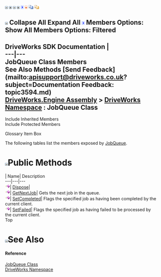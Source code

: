 ![](dotnetimages/collapse.gif) ![](dotnetimages/expand.gif) ![](dotnetimages/collapse.gif) ![](dotnetimages/expand.gif) ![](dotnetimages/drpdown.gif) ![](dotnetimages/drpdown_orange.gif) ![](dotnetimages/copycode.gif) ![](dotnetimages/copycodeHighlight.gif)

![](dotnetimages/collapse.gif) Collapse All Expand All ![](dotnetimages/drpdown.gif) Members Options: Show All  Members Options: Filtered   
---  
DriveWorks SDK Documentation  |   
---|---  
JobQueue Class Members   
See Also Methods [Send Feedback](mailto:apisupport@driveworks.co.uk?subject=Documentation Feedback: topic3594.md)  
[DriveWorks.Engine Assembly](topic2156.md) > [DriveWorks Namespace](topic2159.md) : JobQueue Class  
---  
  
Include Inherited Members    
Include Protected Members  


Glossary Item Box

The following tables list the members exposed by [JobQueue](topic3594.md).

# ![](dotnetimages/collapse.gif)Public Methods

| Name| Description  
---|---|---  
![Public Method](dotnetimages/publicMethod.gif)| [Dispose](topic3600.md)|   
![Public Method](dotnetimages/publicMethod.gif)| [GetNextJob](topic3601.md)| Gets the next job in the queue.   
![Public Method](dotnetimages/publicMethod.gif)| [SetCompleted](topic3602.md)| Flags the specified job as having been completed by the current client.   
![Public Method](dotnetimages/publicMethod.gif)| [SetFailed](topic3603.md)| Flags the specified job as having failed to be processed by the current client.   
Top

# ![](dotnetimages/collapse.gif)See Also

#### Reference

[JobQueue Class](topic3594.md)   
[DriveWorks Namespace](topic2159.md)


